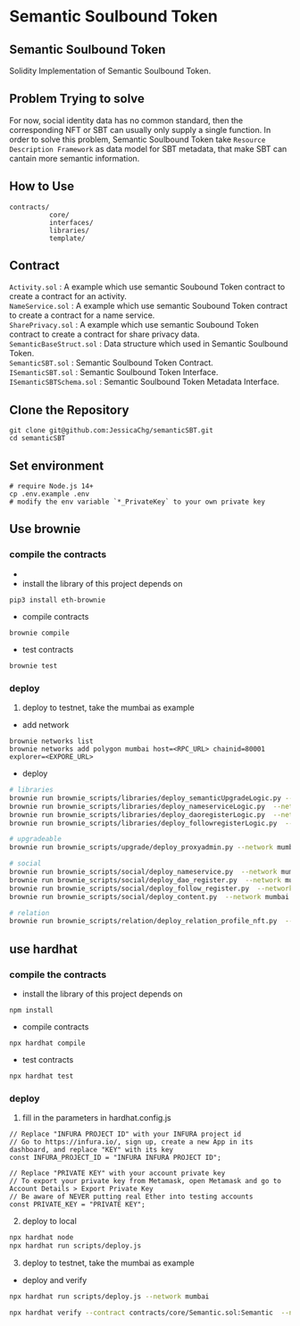 # Semantic Soulbound Token
## Semantic Soulbound Token
Solidity Implementation of Semantic Soulbound Token.

## Problem Trying to solve
For now, social identity data has no common standard, then the corresponding NFT or SBT can usually only supply a single function.
In order to solve this problem, Semantic Soulbound Token take ``Resource Description Framework`` as data model for SBT metadata, that make SBT can cantain more semantic information.

## How to Use 
```
contracts/
          core/
          interfaces/
          libraries/
          template/
```

## Contract
``Activity.sol`` : A example which use semantic Soubound Token contract to create a contract for an activity. \
``NameService.sol`` : A example which use semantic Soubound Token contract to create a contract for a name service. \
``SharePrivacy.sol`` : A example which use semantic Soubound Token contract to create a contract for share privacy data. \
``SemanticBaseStruct.sol`` : Data structure which used in Semantic Soulbound Token. \
``SemanticSBT.sol`` : Semantic Soulbound Token Contract. \
``ISemanticSBT.sol`` : Semantic Soulbound Token Interface. \
``ISemanticSBTSchema.sol`` : Semantic Soulbound Token Metadata Interface.


## Clone the Repository
```
git clone git@github.com:JessicaChg/semanticSBT.git
cd semanticSBT
```

## Set environment


```shell
# require Node.js 14+
cp .env.example .env
# modify the env variable `*_PrivateKey` to your own private key

```

## Use brownie

### compile the contracts 
- 
- install the library of this project depends on
```
pip3 install eth-brownie
```
- compile contracts
```
brownie compile
```
- test contracts
```
brownie test
```

### deploy 

1. deploy to testnet, take the mumbai as example

+ add network
```shell
brownie networks list
brownie networks add polygon mumbai host=<RPC_URL> chainid=80001 explorer=<EXPORE_URL>
```

+ deploy
```sh
# libraries
brownie run brownie_scripts/libraries/deploy_semanticUpgradeLogic.py --network mumbai
brownie run brownie_scripts/libraries/deploy_nameserviceLogic.py  --network mumbai 
brownie run brownie_scripts/libraries/deploy_daoregisterLogic.py  --network mumbai 
brownie run brownie_scripts/libraries/deploy_followregisterLogic.py  --network mumbai 

# upgradeable
brownie run brownie_scripts/upgrade/deploy_proxyadmin.py --network mumbai

# social
brownie run brownie_scripts/social/deploy_nameservice.py  --network mumbai 
brownie run brownie_scripts/social/deploy_dao_register.py  --network mumbai 
brownie run brownie_scripts/social/deploy_follow_register.py  --network mumbai 
brownie run brownie_scripts/social/deploy_content.py  --network mumbai 

# relation
brownie run brownie_scripts/relation/deploy_relation_profile_nft.py  --network mumbai 
```



## use hardhat

### compile the contracts
- install the library of this project depends on
```
npm install
```
- compile contracts
```
npx hardhat compile
```
- test contracts
```
npx hardhat test
```

### deploy

1. fill in the parameters in  hardhat.config.js
```
// Replace "INFURA PROJECT ID" with your INFURA project id
// Go to https://infura.io/, sign up, create a new App in its dashboard, and replace "KEY" with its key
const INFURA_PROJECT_ID = "INFURA INFURA PROJECT ID";

// Replace "PRIVATE KEY" with your account private key
// To export your private key from Metamask, open Metamask and go to Account Details > Export Private Key
// Be aware of NEVER putting real Ether into testing accounts
const PRIVATE_KEY = "PRIVATE KEY";
```

2. deploy to local
```sh
npx hardhat node
npx hardhat run scripts/deploy.js

```

3. deploy to testnet, take the mumbai as example

+ deploy and verify
```sh
npx hardhat run scripts/deploy.js --network mumbai

npx hardhat verify --contract contracts/core/Semantic.sol:Semantic  --network mumbai <DEPLOYED_CONTRACT_ADDRESS>
```

